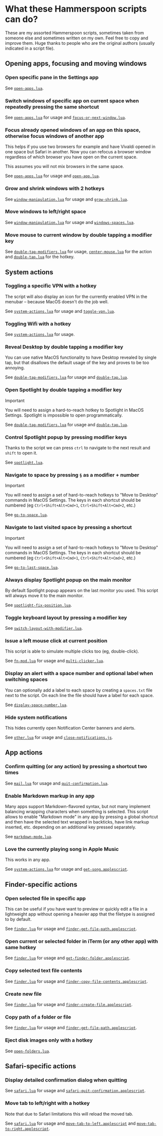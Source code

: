 # What these Hammerspoon scripts can do?

These are my assorted Hammerspoon scripts, sometimes taken from someone else and sometimes written on my own. Feel free to copy and improve them. Huge thanks to people who are the original authors (usually indicated in a script file).

## Opening apps, focusing and moving windows

### Open specific pane in the Settings app

See [`open-apps.lua`](https://github.com/certainlyakey/hammerspoon-config/blob/ab899564c4c297d64dfb62255fb656f8257c7c71/open-apps.lua).

### Switch windows of specific app on current space when repeatedly pressing the same shortcut

See [`open-apps.lua`](https://github.com/certainlyakey/hammerspoon-config/blob/ab899564c4c297d64dfb62255fb656f8257c7c71/open-apps.lua) for usage and [`focus-or-next-window.lua`](https://github.com/certainlyakey/hammerspoon-config/blob/1ef00026f27eec52372cf793c26230098072babd/utils/focus-or-next-window.lua). 

### Focus already opened windows of an app on this space, otherwise focus windows of another app

This helps if you use two browsers for example and have Vivaldi opened in one space but Safari in another. Now you can refocus a browser window regardless of which browser you have open on the current space.

This assumes you will not mix browsers in the same space. 

See [`open-apps.lua`](https://github.com/certainlyakey/hammerspoon-config/blob/ab899564c4c297d64dfb62255fb656f8257c7c71/open-apps.lua) for usage and [`open-app.lua`](https://github.com/certainlyakey/hammerspoon-config/blob/e32d0ae0ddbcac7605c82e13e68a642340c5b427/utils/open-app.lua). 

### Grow and shrink windows with 2 hotkeys

See [`window-manipulation.lua`](https://github.com/certainlyakey/hammerspoon-config/blob/c68ff0984a552610b0d1bd04024f0ff901617aea/window-manipulation.lua) for usage and [`grow-shrink.lua`](https://github.com/certainlyakey/hammerspoon-config/blob/c68ff0984a552610b0d1bd04024f0ff901617aea/utils/grow-shrink.lua).

### Move windows to left/right space

See [`window-manipulation.lua`](https://github.com/certainlyakey/hammerspoon-config/blob/c68ff0984a552610b0d1bd04024f0ff901617aea/window-manipulation.lua) for usage and [`windows-spaces.lua`](https://github.com/certainlyakey/hammerspoon-config/blob/250e512301cc7d867a4a2e2cf6e6264fb7bdf52c/utils/windows-spaces.lua).

### Move mouse to current window by double tapping a modifier key

See [`double-tap-modifiers.lua`](https://github.com/certainlyakey/hammerspoon-config/blob/17435a7b28903ac2f210fbbb7a0bc713f3f1044a/double-tap-modifiers.lua) for usage, [`center-mouse.lua`](https://github.com/certainlyakey/hammerspoon-config/blob/d37a8108fb2419101e67911e9b13b75417d57b05/utils/center-mouse.lua) for the action and [`double-tap.lua`](https://github.com/certainlyakey/hammerspoon-config/blob/2eab4b9e3cefc523cba77d457b4a485c4806a0aa/utils/double-tap.lua) for the hotkey.

## System actions

### Toggling a specific VPN with a hotkey

The script will also display an icon for the currently enabled VPN in the menubar – because MacOS doesn't do the job well.

See [`system-actions.lua`](https://github.com/certainlyakey/hammerspoon-config/blob/46fbab2f49d624e939fc81c146450bf0a0223fc7/system-actions.lua) for usage and [`toggle-vpn.lua`](https://github.com/certainlyakey/hammerspoon-config/blob/46fbab2f49d624e939fc81c146450bf0a0223fc7/utils/toggle-vpn.lua).

### Toggling Wifi with a hotkey

See [`system-actions.lua`](https://github.com/certainlyakey/hammerspoon-config/blob/46fbab2f49d624e939fc81c146450bf0a0223fc7/system-actions.lua) for usage.

### Reveal Desktop by double tapping a modifier key

You can use native MacOS functionality to have Desktop revealed by single tap, but that disallows the default usage of the key and proves to be too annoying.

See [`double-tap-modifiers.lua`](https://github.com/certainlyakey/hammerspoon-config/blob/17435a7b28903ac2f210fbbb7a0bc713f3f1044a/double-tap-modifiers.lua) for usage and [`double-tap.lua`](https://github.com/certainlyakey/hammerspoon-config/blob/2eab4b9e3cefc523cba77d457b4a485c4806a0aa/utils/double-tap.lua).

### Open Spotlight by double tapping a modifier key

> [!IMPORTANT]
> You will need to assign a hard-to-reach hotkey to Spotlight in MacOS Settings. Spotlight is impossible to open programmatically.

See [`double-tap-modifiers.lua`](https://github.com/certainlyakey/hammerspoon-config/blob/17435a7b28903ac2f210fbbb7a0bc713f3f1044a/double-tap-modifiers.lua) for usage and [`double-tap.lua`](https://github.com/certainlyakey/hammerspoon-config/blob/2eab4b9e3cefc523cba77d457b4a485c4806a0aa/utils/double-tap.lua).

### Control Spotlight popup by pressing modifier keys

Thanks to the script we can press `ctrl` to navigate to the next result and `shift` to open it. 

See [`spotlight.lua`](https://github.com/certainlyakey/hammerspoon-config/blob/ab899564c4c297d64dfb62255fb656f8257c7c71/spotlight.lua).

### Navigate to space by pressing `§` as a modifier + number

> [!IMPORTANT]
> You will need to assign a set of hard-to-reach hotkeys to "Move to Desktop" commands in MacOS Settings. The keys in each shortcut should be numbered (eg `Ctrl+Shift+Alt+Cmd+1`, `Ctrl+Shift+Alt+Cmd+2`, etc.)

See [`go-to-space.lua`](https://github.com/certainlyakey/hammerspoon-config/blob/df63c963564a5201c3441bc8dad7073912e84f85/go-to-space.lua).

### Navigate to last visited space by pressing a shortcut

> [!IMPORTANT]
> You will need to assign a set of hard-to-reach hotkeys to "Move to Desktop" commands in MacOS Settings. The keys in each shortcut should be numbered (eg `Ctrl+Shift+Alt+Cmd+1`, `Ctrl+Shift+Alt+Cmd+2`, etc.)

See [`go-to-last-space.lua`](https://github.com/certainlyakey/hammerspoon-config/blob/df63c963564a5201c3441bc8dad7073912e84f85/go-to-last-space.lua).

### Always display Spotlight popup on the main monitor

By default Spotlight popup appears on the last monitor you used. This script will always move it to the main monitor.

See [`spotlight-fix-position.lua`](https://github.com/certainlyakey/hammerspoon-config/blob/f96c646d179c7eef99108293e93f0bdc29347739/spotlight-fix-position.lua).

### Toggle keyboard layout by pressing a modifier key

See [`switch-layout-with-modifier.lua`](https://github.com/certainlyakey/hammerspoon-config/blob/28a01c742879b045ae63c25768c634a2b79d73a8/switch-layout-with-modifier.lua).

### Issue a left mouse click at current position

This script is able to simulate multiple clicks too (eg, double-click).

See [`fn-mod.lua`](https://github.com/certainlyakey/hammerspoon-config/blob/8fd522d00a13f9b670a9675db92fc7a1ca71aa30/utils/fn-mod.lua) for usage and [`multi-clicker.lua`](https://github.com/certainlyakey/hammerspoon-config/blob/a928d03e65b8423f67a49aeaa7cd5d104e065979/utils/multi-clicker.lua).

### Display an alert with a space number and optional label when switching spaces

You can optionally add a label to each space by creating a `spaces.txt` file next to the script. On each line the file should have a label for each space.

See [`display-space-number.lua`](https://github.com/certainlyakey/hammerspoon-config/blob/63265cb6727c9b4633e0823923f8f73c7b5ea6d4/display-space-number.lua).

### Hide system notifications

This hides currently open Notification Center banners and alerts.

See [`other.lua`](https://github.com/certainlyakey/hammerspoon-config/blob/9502e78a3c2cc1ce8d9c92f868ee921cc9d6f398/other.lua) for usage and [`close-notifications.js`](https://github.com/certainlyakey/hammerspoon-config/blob/e114387c44ff0f2fb06215c928f491468c7405d0/jxa-scripts/close-notifications.js).

## App actions

### Confirm quitting (or any action) by pressing a shortcut two times

See [`mail.lua`](https://github.com/certainlyakey/hammerspoon-config/blob/a8e3abc613e86691deaaab654d7dabf95c8a997f/apps/mail.lua) for usage and [`quit-confirmation.lua`](https://github.com/certainlyakey/hammerspoon-config/blob/a8e3abc613e86691deaaab654d7dabf95c8a997f/utils/quit-confirmation.lua).

### Enable Markdown markup in any app

Many apps support Markdown-flavored syntax, but not many implement balancing wrapping characters when something is selected. This script allows to enable "Markdown mode" in any app by pressing a global shortcut and then have the selected text wrapped in backticks, have link markup inserted, etc. depending on an additional key pressed separately.

See [`markdown-mode.lua`](https://github.com/certainlyakey/hammerspoon-config/blob/07bf6b9d92af8d33faf1558b5dc89cbb970fc27c/markdown-mode.lua).

### Love the currently playing song in Apple Music

This works in any app.

See [`system-actions.lua`](https://github.com/certainlyakey/hammerspoon-config/blob/46fbab2f49d624e939fc81c146450bf0a0223fc7/system-actions.lua) for usage and [`get-song.applescript`](https://github.com/certainlyakey/hammerspoon-config/blob/5e620e756d56c106f952dc386598edaaeaed7a9c/apple-scripts/get-song.applescript).

## Finder-specific actions

### Open selected file in specific app

This can be useful if you have want to preview or quickly edit a file in a lightweight app without opening a heavier app that the filetype is assigned to by default.

See [`finder.lua`](https://github.com/certainlyakey/hammerspoon-config/blob/c2879420e8366df2903de95b98681df7070fb931/apps/finder.lua) for usage and [`finder-get-file-path.applescript`](https://github.com/certainlyakey/hammerspoon-config/blob/3be88381ad4d00087b49f6bdab117a8a12a3273b/apple-scripts/finder-get-file-path.applescript).

### Open current or selected folder in iTerm (or any other app) with same hotkey

See [`finder.lua`](https://github.com/certainlyakey/hammerspoon-config/blob/c2879420e8366df2903de95b98681df7070fb931/apps/finder.lua) for usage and [`get-finder-folder.applescript`](https://github.com/certainlyakey/hammerspoon-config/blob/1c9b570a987431c3f90e880ddd260ebae8a36e7a/apple-scripts/get-finder-folder.applescript).

### Copy selected text file contents

See [`finder.lua`](https://github.com/certainlyakey/hammerspoon-config/blob/c2879420e8366df2903de95b98681df7070fb931/apps/finder.lua) for usage and [`finder-copy-file-contents.applescript`](https://github.com/certainlyakey/hammerspoon-config/blob/5e620e756d56c106f952dc386598edaaeaed7a9c/apple-scripts/finder-copy-file-contents.applescript).

### Create new file

See [`finder.lua`](https://github.com/certainlyakey/hammerspoon-config/blob/c2879420e8366df2903de95b98681df7070fb931/apps/finder.lua) for usage and [`finder-create-file.applescript`](https://github.com/certainlyakey/hammerspoon-config/blob/a8be3f1e6cc5a1af250adf53742fb89db5d311c8/apple-scripts/finder-create-file.applescript).

### Copy path of a folder or file

See [`finder.lua`](https://github.com/certainlyakey/hammerspoon-config/blob/c2879420e8366df2903de95b98681df7070fb931/apps/finder.lua) for usage and [`finder-get-file-path.applescript`](https://github.com/certainlyakey/hammerspoon-config/blob/3be88381ad4d00087b49f6bdab117a8a12a3273b/apple-scripts/finder-get-file-path.applescript).

### Eject disk images only with a hotkey

See [`open-folders.lua`](https://github.com/certainlyakey/hammerspoon-config/blob/bb26498aceb0624a30b549cc0e7b5ace30d337e7/open-folders.lua).

## Safari-specific actions

### Display detailed confirmation dialog when quitting

See [`safari.lua`](https://github.com/certainlyakey/hammerspoon-config/blob/2eab4b9e3cefc523cba77d457b4a485c4806a0aa/apps/safari.lua) for usage and [`safari-quit-confirmation.applescript`](https://github.com/certainlyakey/hammerspoon-config/blob/99fc9c4300658d14d277ce94c693eaaa19ff9928/apple-scripts/safari-quit-confirmation.applescript).

### Move tab to left/right with a hotkey

Note that due to Safari limitations this will reload the moved tab.

See [`safari.lua`](https://github.com/certainlyakey/hammerspoon-config/blob/2eab4b9e3cefc523cba77d457b4a485c4806a0aa/apps/safari.lua) for usage and [`move-tab-to-left.applescript`](https://github.com/certainlyakey/hammerspoon-config/blob/2698041fb227f1f2e69e95fb4fdb1d6f930a01c8/apple-scripts/move-tab-to-left.applescript) and [`move-tab-to-right.applescript`](https://github.com/certainlyakey/hammerspoon-config/blob/2698041fb227f1f2e69e95fb4fdb1d6f930a01c8/apple-scripts/move-tab-to-right.applescript).

